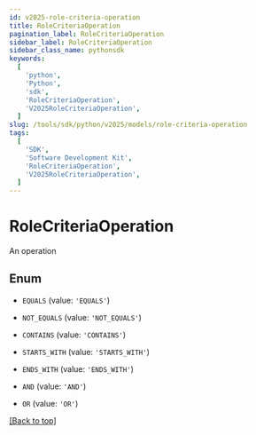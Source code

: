 ```yaml
---
id: v2025-role-criteria-operation
title: RoleCriteriaOperation
pagination_label: RoleCriteriaOperation
sidebar_label: RoleCriteriaOperation
sidebar_class_name: pythonsdk
keywords:
  [
    'python',
    'Python',
    'sdk',
    'RoleCriteriaOperation',
    'V2025RoleCriteriaOperation',
  ]
slug: /tools/sdk/python/v2025/models/role-criteria-operation
tags:
  [
    'SDK',
    'Software Development Kit',
    'RoleCriteriaOperation',
    'V2025RoleCriteriaOperation',
  ]
---
```


# RoleCriteriaOperation

An operation

## Enum

- `EQUALS` (value: `'EQUALS'`)

- `NOT_EQUALS` (value: `'NOT_EQUALS'`)

- `CONTAINS` (value: `'CONTAINS'`)

- `STARTS_WITH` (value: `'STARTS_WITH'`)

- `ENDS_WITH` (value: `'ENDS_WITH'`)

- `AND` (value: `'AND'`)

- `OR` (value: `'OR'`)

[[Back to top]](#)
